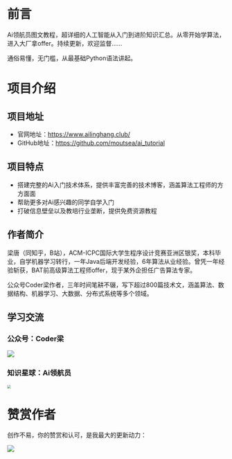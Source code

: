 # 前言



Ai领航员图文教程，超详细的人工智能从入门到进阶知识汇总。从零开始学算法，进入大厂拿offer。持续更新，欢迎监督……

通俗易懂，无门槛，从最基础Python语法讲起。

# 项目介绍

## 项目地址

- 官网地址：https://www.ailinghang.club/
- GitHub地址：https://github.com/moutsea/ai_tutorial

## 项目特点

- 搭建完整的Ai入门技术体系，提供丰富完善的技术博客，涵盖算法工程师的方方面面
- 帮助更多对Ai感兴趣的同学自学入门
- 打破信息壁垒以及教培行业垄断，提供免费资源教程

## 作者简介

梁唐（同知乎，B站），ACM-ICPC国际大学生程序设计竞赛亚洲区银奖，本科毕业，自学机器学习转行，一年Java后端开发经验，6年算法从业经验。曾凭一年经验斩获，BAT前高级算法工程师offer，现于某外企担任广告算法专家。



公众号Coder梁作者，三年时间笔耕不辍，写下超过800篇技术文，涵盖算法、数据结构、机器学习、大数据、分布式系统等多个领域。



## 学习交流



### 公众号：Coder梁

![](https://moutsea-blog.oss-cn-hangzhou.aliyuncs.com/image-20230314192118758.png)



### 知识星球：Ai领航员



<img src="https://moutsea-blog.oss-cn-hangzhou.aliyuncs.com/image-20230314183617715.png" style="zoom:50%;" />

# 赞赏作者

创作不易，你的赞赏和认可，是我最大的更新动力：

![](https://moutsea-blog.oss-cn-hangzhou.aliyuncs.com/%E5%BE%AE%E4%BF%A1%E6%94%AF%E4%BB%98%E5%AE%9D%E4%BA%8C%E5%90%88%E4%B8%80%E6%94%B6%E6%AC%BE%E7%A0%81.jpg)
